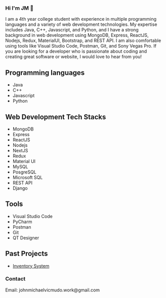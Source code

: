 ### Hi I'm JM 👋

I am a 4th year college student with experience in multiple programming languages and a variety of web development technologies. My expertise includes Java, C++, Javascript, and Python, and I have a strong background in web development using MongoDB, Express, ReactJS, Nodejs, Redux, MaterialUI, Bootstrap, and REST API. I am also comfortable using tools like Visual Studio Code, Postman, Git, and Sony Vegas Pro. If you are looking for a developer who is passionate about coding and creating great software or website, I would love to hear from you!

<h2>Programming languages</h2>
  <ul>
    <li>Java</li>
    <li>C++</li>
    <li>Javascript</li>
    <li>Python</li>
  </ul>
<h2>Web Development Tech Stacks</h2>
  <ul>
    <li>MongoDB</li>
    <li>Express</li>
    <li>ReactJS</li>
    <li>Nodejs</li>
    <li>NextJS</li>
    <li>Redux</li>
    <li>Material UI</li>
    <li>MySQL</li>
    <li>PosgreSQL</>
    <li>Microsoft SQL</li>
    <li>REST API</li>
    <li>Django</li>
  </ul>
<h2>Tools</h2>
  <ul>
    <li>Visual Studio Code</li>
    <li>PyCharm</li>
    <li>Postman</li>
    <li>Git</li>
    <li>QT Designer</li>
  </ul>
  
 <h2>Past Projects</h2>
   <ul>
  <li><a href="https://inventory-system-fe.vercel.app/" target="_blank">Inventory System</a></li>
   </ul>

<h3>Contact</h3>
Email: johnmichaelvicmudo.work@gmail.com
<!--
**n0tvicci/n0tVicci** is a ✨ _special_ ✨ repository because its `README.md` (this file) appears on your GitHub profile.

Here are some ideas to get you started:

- 🔭 I’m currently working on ...
- 🌱 I’m currently learning ...
- 👯 I’m looking to collaborate on ...
- 🤔 I’m looking for help with ...
- 💬 Ask me about ...
- 📫 How to reach me: ...
- 😄 Pronouns: ...
- ⚡ Fun fact: ...
-->
